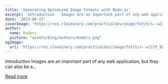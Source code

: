 ```yaml
---
title: 'Generating Optimized Image Formats with Node.js'
excerpt: 'Introduction   Images are an important part of any web application, but they can also be a...'
date: '2023-08-17'
coverImage: 'https://res.cloudinary.com/practicaldev/image/fetch/s--wJilP_0w--/c_imagga_scale,f_auto,fl_progressive,h_420,q_auto,w_1000/https://dev-to-uploads.s3.amazonaws.com/uploads/articles/7zftq1hg9nz4y048klgk.jpg'
author:
  name: Koders
  picture: "assets/blog/authors/koders.png"
ogImage:
  url: 'https://res.cloudinary.com/practicaldev/image/fetch/s--wJilP_0w--/c_imagga_scale,f_auto,fl_progressive,h_420,q_auto,w_1000/https://dev-to-uploads.s3.amazonaws.com/uploads/articles/7zftq1hg9nz4y048klgk.jpg'
---
```


Introduction   Images are an important part of any web application, but they can also be a...

[Read more](https://dev.to/brainiacneit/generating-optimized-image-formats-with-nodejs-hj3)
